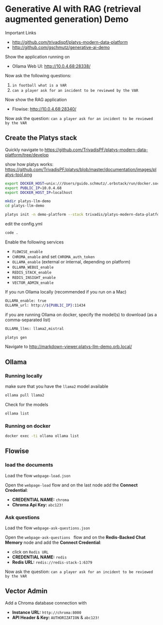 # Generative AI with RAG (retrieval augmented generation) Demo

Important Links

  * <http://github.com/trivadispf/platys-modern-data-platform>
  * <http://github.com/gschmutz/generative-ai-demo>

Show the application running on 

* Ollama Web UI: <http://10.0.4.68:28338/>

Now ask the following questions: 

1. `in football what is a VAR`
1. `can a player ask for an incident to be reviewed by the VAR`

Now show the RAG application

* Flowise: <http://10.0.4.68:28340/>

Now ask the question: `can a player ask for an incident to be reviewed by the VAR`

## Create the Platys stack

Quickly navigate to <https://github.com/TrivadisPF/platys-modern-data-platform/tree/develop>

show how platys works: <https://github.com/TrivadisPF/platys/blob/master/documentation/images/platys-tool.png>

```bash
export DOCKER_HOST=unix:///Users/guido.schmutz/.orbstack/run/docker.sock
export PUBLIC_IP=10.0.4.68
export DOCKER_HOST_IP=localhost

mkdir platys-llm-demo
cd platys-llm-demo

platys init -n demo-platform --stack trivadis/platys-modern-data-platform --stack-version develop --structure flat
```

edit the config.yml

```bash
code .
```

Enable the following services

  * `FLOWISE_enable`
  * `CHROMA_enable` and set `CHROMA_auth_token`
  * `OLLAMA_enable` (external or internal, depending on platform)
  * `OLLAMA_WEBUI_enable`
  * `REDIS_STACK_enable`
  * `REDIS_INSIGHT_enable`
  * `VECTOR_ADMIN_enable`

If you run Ollama locally (recommended if you run on a Mac)

```bash
OLLAMA_enable: true
OLLAMA_url: http://${PUBLIC_IP}:11434
```

if you are running Ollama on docker, specify the model(s) to download (as a comma-separated list)

```bash
OLLAMA_llms: llama2,mistral
```

```bash
platys gen
```

Navigate to <http://markdown-viewer.platys-llm-demo.orb.local/>

## Ollama

### Running locally

make sure that you have the `llama2` model available

```bash
ollama pull llama2
```

Check for the models

```bash
ollama list
```

### Running on docker

```bash
docker exec -ti ollama ollama list
```


## Flowise

### load the documents

Load the flow `webpage-load.json`

Open the `webpage-load` flow and on the last node add the **Connect Credential**:

  * **CREDENTIAL NAME:** `chroma`
  * **Chroma Api Key:** `abc123!`


### Ask questions

Load the flow `webpage-ask-questions.json`

Open the `webpage-ask-questions ` flow and on the **Redis-Backed Chat Memory** node and add the **Connect Credential**:

  * click on `Redis URL`
  * **CREDENTIAL NAME:** `redis`
  * **Redis URL:** `redis://redis-stack-1:6379`

Now ask the question: `can a player ask for an incident to be reviewed by the VAR`  

## Vector Admin

Add a Chroma database connection with

* **Instance URL:** `http://chroma:8000`
* **API Header & Key:** `AUTHORIZATION` & `abc123!`
